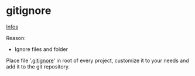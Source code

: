 # gitignore

[Infos](http://git-scm.com/book/en/Customizing-Git-Git-Attributes)

Reason:

- Ignore files and folder

Place file '[.gitignore](./.gitignore)' in root of every project, customize it to your needs and add it to the git repository.
